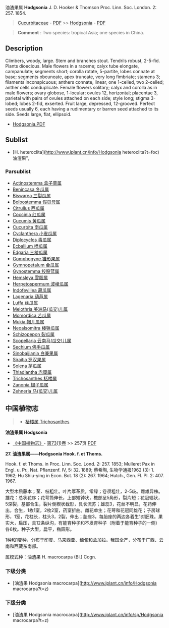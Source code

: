 油渣果属 **Hodgsonia** J. D. Hooker & Thomson Proc. Linn. Soc. London. 2: 257. 1854.

> [Cucurbitaceae](http://www.iplant.cn/info/Cucurbitaceae?t=foc) - [PDF](http://www.iplant.cn/foc/pdf/Cucurbitaceae.pdf) >> [Hodgsonia](http://www.iplant.cn/info/Hodgsonia?t=foc) - [PDF](http://www.iplant.cn/foc/pdf/Hodgsonia.pdf)


> **Comment** : 
> Two species: tropical Asia; one species in China.

## Description

Climbers, woody, large. Stem and branches stout. Tendrils robust, 2-5-fid. Plants dioecious. Male flowers in a raceme; calyx tube elongate, campanulate; segments short; corolla rotate, 5-partite, lobes connate at base; segments obcuneate, apex truncate, very long fimbriate; stamens 3; filaments inconspicuous; anthers connate, linear, one 1-celled, two 2-celled; anther cells conduplicate. Female flowers solitary; calyx and corolla as in male flowers; ovary globose, 1-locular; ovules 12, horizontal; placentae 3, parietal with pairs of ovules attached on each side; style long; stigma 3-lobed; lobes 2-fid, exserted. Fruit large, depressed, 12-grooved. Perfect seeds usually 6, each having a rudimentary or barren seed attached to its side. Seeds large, flat, ellipsoid.


* [Hodgsonia.PDF](http://www.iplant.cn/foc/pdf/Hodgsonia.pdf)

## Sublist

* [H.  heteroclita](http://www.iplant.cn/info/Hodgsonia heteroclita?t=foc) 油渣果",

### Parsublist

* [Actinostemma  盒子草属](Actinostemma-盒子草属.md)
* [Benincasa  冬瓜属](http://www.iplant.cn/info/Benincasa?t=foc)
* [Biswarea  三裂瓜属](http://www.iplant.cn/info/Biswarea?t=foc)
* [Bolbostemma  假贝母属](http://www.iplant.cn/info/Bolbostemma?t=foc)
* [Citrullus  西瓜属](http://www.iplant.cn/info/Citrullus?t=foc)
* [Coccinia  红瓜属](http://www.iplant.cn/info/Coccinia?t=foc)
* [Cucumis  黄瓜属](http://www.iplant.cn/info/Cucumis?t=foc)
* [Cucurbita  南瓜属](http://www.iplant.cn/info/Cucurbita?t=foc)
* [Cyclanthera  小雀瓜属](http://www.iplant.cn/info/Cyclanthera?t=foc)
* [Diplocyclos  毒瓜属](http://www.iplant.cn/info/Diplocyclos?t=foc)
* [Ecballium  喷瓜属](http://www.iplant.cn/info/Ecballium?t=foc)
* [Edgaria  三棱瓜属](http://www.iplant.cn/info/Edgaria?t=foc)
* [Gomphogyne  锥形果属](http://www.iplant.cn/info/Gomphogyne?t=foc)
* [Gymnopetalum  金瓜属](http://www.iplant.cn/info/Gymnopetalum?t=foc)
* [Gynostemma  绞股蓝属](http://www.iplant.cn/info/Gynostemma?t=foc)
* [Hemsleya  雪胆属](http://www.iplant.cn/info/Hemsleya?t=foc)
* [Herpetospermum  波棱瓜属](http://www.iplant.cn/info/Herpetospermum?t=foc)
* [Indofevillea  藏瓜属](http://www.iplant.cn/info/Indofevillea?t=foc)
* [Lagenaria  葫芦属](http://www.iplant.cn/info/Lagenaria?t=foc)
* [Luffa  丝瓜属](http://www.iplant.cn/info/Luffa?t=foc)
* [Melothria  美洲马(瓜交)儿属](http://www.iplant.cn/info/Melothria?t=foc)
* [Momordica  苦瓜属](http://www.iplant.cn/info/Momordica?t=foc)
* [Mukia  帽儿瓜属](http://www.iplant.cn/info/Mukia?t=foc)
* [Neoalsomitra  棒锤瓜属](http://www.iplant.cn/info/Neoalsomitra?t=foc)
* [Schizopepon  裂瓜属](http://www.iplant.cn/info/Schizopepon?t=foc)
* [Scopellaria  云南马(瓜交)儿属](http://www.iplant.cn/info/Scopellaria?t=foc)
* [Sechium  佛手瓜属](http://www.iplant.cn/info/Sechium?t=foc)
* [Sinobaijiania  白兼果属](http://www.iplant.cn/info/Sinobaijiania?t=foc)
* [Siraitia  罗汉果属](http://www.iplant.cn/info/Siraitia?t=foc)
* [Solena  茅瓜属](http://www.iplant.cn/info/Solena?t=foc)
* [Thladiantha  赤瓟属](http://www.iplant.cn/info/Thladiantha?t=foc)
* [Trichosanthes  栝楼属](http://www.iplant.cn/info/Trichosanthes?t=foc)
* [Zanonia  翅子瓜属](http://www.iplant.cn/info/Zanonia?t=foc)
* [Zehneria  马(瓜交)儿属](http://www.iplant.cn/info/Zehneria?t=foc)

## 中国植物志

> * [栝楼属  Trichosanthes](http://www.iplant.cn/info/Trichosanthes?t=z)


**油渣果属 Hodgsonia**

* [《中国植物志》](http://www.iplant.cn/frps)- [第73(1)卷](http://www.iplant.cn/frps/vol/73(1)) >> 257页 [PDF](http://www.iplant.cn/frps/pdf/73(1)/257y.pdf)


**27. 油渣果属——Hodgsonia Hook. f. et Thoms.**

Hook. f. et Thoms. in Proc. Linn. Soc. Lond. 2: 257. 1853; Mulleret Pax in Engl. u. Pr., Nat. Pflanzenf. IV, 5: 32. 1889; 蔡希陶, 生物学通报1962 (3): 1. 1962; Hu Shiu-ying in Econ. Bot. 18 (2): 267. 1964; Hutch., Gen. Fl. Pl. 2: 407. 1967.

大型木质藤本；茎、枝粗壮。叶片厚革质，常绿；卷须粗壮，2-5歧。雌雄异株。雄花：总状花序；花萼筒伸长，上部短钟状，檐部呈5角形，裂片短；花冠辐状，5深裂，基部合生，裂片倒楔状截形，具长流苏；雄蕊3，花丝不明显，花药伸出，合生，1枚1室，2枚2室，药室折曲。雌花单生；花萼和花冠同雄花；子房球形，1室，花柱长，柱头3，2裂，伸出；胎座3，每胎座的两边各着生1对胚珠。果实大，扁压，具12条纵沟，有能育种子和不发育种子（附着于能育种子的一侧）各6枚。种子大型，扁平，椭圆形。

1种和1变种，分布于印度、马来西亚、缅甸和孟加拉。我国全产，分布于广西、云南和西藏东南部。

属模式种：油渣果 H. macrocarpa (Bl.) Cogn.

### 下级分类
* [油渣果  Hodgsonia macrocarpa](http://www.iplant.cn/info/Hodgsonia macrocarpa?t=z)

### 下级分类
* [油渣果  Hodgsonia macrocarpa](http://www.iplant.cn/info/sp/Hodgsonia macrocarpa?t=z)
